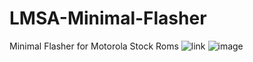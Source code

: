 # LMSA-Minimal-Flasher
Minimal Flasher for Motorola Stock Roms
![link](https://github.com/Infinity-Loops/LMSA-Minimal-Flasher/releases/tag/1.0.0)
![image](https://user-images.githubusercontent.com/13188882/137123233-2a51bfe0-16b1-4373-ab3e-e44ad838d60c.png)
